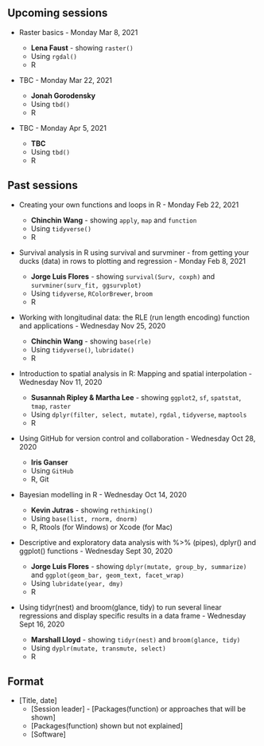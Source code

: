 ## Upcoming sessions
* Raster basics - Monday Mar 8, 2021
    * __Lena Faust__ - showing `raster()`
    * Using `rgdal()`
    * R

* TBC - Monday Mar 22, 2021
    * __Jonah Gorodensky__
    * Using `tbd()`
    * R

* TBC - Monday Apr 5, 2021
    * __TBC__
    * Using `tbd()`
    * R

## Past sessions 
* Creating your own functions and loops in R - Monday Feb 22, 2021
    * __Chinchin Wang__ - showing `apply`, `map` and `function`
    * Using `tidyverse()`
    * R

* Survival analysis in R using survival and survminer - from getting your ducks (data) in rows to plotting and regression - Monday Feb 8, 2021
    * __Jorge Luis Flores__ - showing `survival(Surv, coxph)` and `survminer(surv_fit, ggsurvplot)`
    * Using `tidyverse`, `RColorBrewer`, `broom`
    * R

* Working with longitudinal data: the RLE (run length encoding) function and applications - Wednesday Nov 25, 2020
    * __Chinchin Wang__ - showing `base(rle)`
    * Using `tidyverse()`, `lubridate()`
    * R

* Introduction to spatial analysis in R: Mapping and spatial interpolation - Wednesday Nov 11, 2020
    * __Susannah Ripley & Martha Lee__ - showing `ggplot2`, `sf`, `spatstat`, `tmap`, `raster`
    * Using `dplyr(filter, select, mutate)`, `rgdal` , `tidyverse`, `maptools`
    * R

* Using GitHub for version control and collaboration - Wednesday Oct 28, 2020
    * __Iris Ganser__
    * Using `GitHub`
    * R, Git

* Bayesian modelling in R - Wednesday Oct 14, 2020
    * __Kevin Jutras__ - showing `rethinking()`
    * Using `base(list, rnorm, dnorm)`
    * R, Rtools (for Windows) or Xcode (for Mac)

* Descriptive and exploratory data analysis with %>% (pipes), dplyr() and ggplot() functions - Wednesday Sept 30, 2020
    * __Jorge Luis Flores__ - showing `dplyr(mutate, group_by, summarize)` and `ggplot(geom_bar, geom_text, facet_wrap)`
    * Using `lubridate(year, dmy)`
    * R

* Using tidyr(nest) and broom(glance, tidy) to run several linear regressions and display specific results in a data frame - Wednesday Sept 16, 2020
    * __Marshall Lloyd__ - showing `tidyr(nest)` and `broom(glance, tidy)`
    * Using `dyplr(mutate, transmute, select)`
    * R

## Format
* [Title, date]
    * [Session leader] - [Packages(function) or approaches that will be shown]
    * [Packages(function) shown but not explained]
    * [Software]